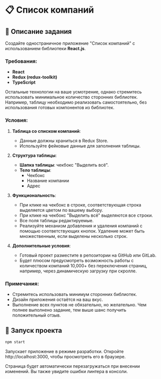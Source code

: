 # 📋 Список компаний

## 📝 Описание задания

Создайте одностраничное приложение "Список компаний" с использованием библиотеки **React.js**.

### Требования:
- **React**
- **Redux (redux-toolkit)**
- **TypeScript**

Остальные технологии на ваше усмотрение, однако стремитесь использовать минимальное количество сторонних библиотек. Например, таблицу необходимо реализовать самостоятельно, без использования готовых компонентов из библиотек.

### Условия:

1. **Таблица со списком компаний**:
   - Данные должны храниться в Redux Store.
   - Используйте фейковые данные для заполнения таблицы.

2. **Структура таблицы**:
   - **Шапка таблицы**: чекбокс "Выделить всё".
   - **Тело таблицы**:
     - Чекбокс
     - Название компании
     - Адрес

3. **Функциональность**:
   - При клике на чекбокс в строке, соответствующая строка выделяется цветом по вашему выбору.
   - При клике на чекбокс "Выделить всё" выделяются все строки.
   - Все поля таблицы редактируемые.
   - Реализуйте механизм добавления и удаления компаний с помощью соответствующих кнопок. Удаление может быть множественным, если выделены несколько строк.

4. **Дополнительные условия**:
   - Готовый проект разместите в репозитории на GitHub или GitLab.
   - Будет плюсом предусмотреть возможность работы с количеством компаний 10,000+ без переключения страниц, например, через динамическую загрузку при скролле.

### Примечания:
- Стремитесь использовать минимум сторонних библиотек.
- Дизайн приложения остаётся на ваш вкус.
- Выполнение всех пунктов не обязательно, но желательно. Чем полнее выполнено задание, тем выше шанс получить положительный отзыв.

## 🚀 Запуск проекта

```bash
npm start
```

Запускает приложение в режиме разработки.
Откройте http://localhost:3000, чтобы просмотреть его в браузере.

Страница будет автоматически перезагружаться при внесении изменений.
Вы также увидите ошибки линтера в консоли.